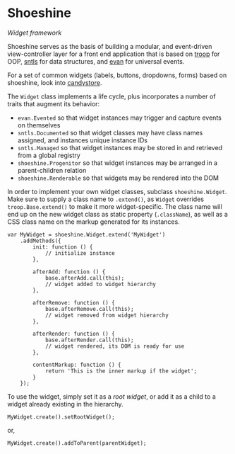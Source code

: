 Shoeshine
=========

*Widget framework*

Shoeshine serves as the basis of building a modular, and event-driven view-controller layer for a front end application that is based on [troop](https://github.com/production-minds/troop) for OOP, [sntls](https://github.com/danstocker/sntls) for data structures, and [evan](https://github.com/danstocker/evan) for universal events.

For a set of common widgets (labels, buttons, dropdowns, forms) based on shoeshine, look into [candystore](https://github.com/danstocker/candystore).

The `Widget` class implements a life cycle, plus incorporates a number of traits that augment its behavior:

- `evan.Evented` so that widget instances may trigger and capture events on themselves
- `sntls.Documented` so that widget classes may have class names assigned, and instances unique instance IDs
- `sntls.Managed` so that widget instances may be stored in and retrieved from a global registry
- `shoeshine.Progenitor` so that widget instances may be arranged in a parent-children relation
- `shoeshine.Renderable` so that widgets may be rendered into the DOM

In order to implement your own widget classes, subclass `shoeshine.Widget`. Make sure to supply a class name to `.extend()`, as `Widget` overrides `troop.Base.extend()` to make it more widget-specific. The class name will end up on the new widget class as static property (`.className`), as well as a CSS class name on the markup generated for its instances.

    var MyWidget = shoeshine.Widget.extend('MyWidget')
        .addMethods({
            init: function () {
                // initialize instance
            },

            afterAdd: function () {
                base.afterAdd.call(this);
                // widget added to widget hierarchy
            },

            afterRemove: function () {
                base.afterRemove.call(this);
                // widget removed from widget hierarchy
            },

            afterRender: function () {
                base.afterRender.call(this);
                // widget rendered, its DOM is ready for use
            },

            contentMarkup: function () {
                return 'This is the inner markup if the widget';
            }
        });

To use the widget, simply set it as a *root widget*, or add it as a child to a widget already existing in the hierarchy.

    MyWidget.create().setRootWidget();

or,

    MyWidget.create().addToParent(parentWidget);
